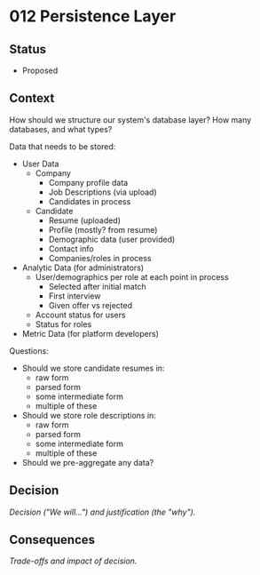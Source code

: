 # 012 Persistence Layer

## Status

- Proposed

## Context

How should we structure our system's database layer? How many databases, and what types?

Data that needs to be stored:
- User Data
  - Company
    - Company profile data
    - Job Descriptions (via upload)
    - Candidates in process
  - Candidate
    - Resume (uploaded)
    - Profile (mostly? from resume)
    - Demographic data (user provided)
    - Contact info
    - Companies/roles in process
- Analytic Data (for administrators)
  - User/demographics per role at each point in process
    - Selected after initial match
    - First interview
    - Given offer vs rejected
  - Account status for users
  - Status for roles
- Metric Data (for platform developers)

Questions:
- Should we store candidate resumes in:
  - raw form
  - parsed form
  - some intermediate form
  - multiple of these
- Should we store role descriptions in:
  - raw form
  - parsed form
  - some intermediate form
  - multiple of these
- Should we pre-aggregate any data?

## Decision

_Decision ("We will...") and justification (the "why")._

## Consequences

_Trade-offs and impact of decision._
